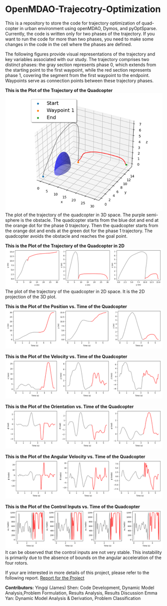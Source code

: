 # OpenMDAO-Trajecotry-Optimization
This is a repository to store the code for trajectory optimization of quad-copter in urban environment using openMDAO, Dymos, and pyOptSparse. Currently, the code is written only for two phases of the trajectory. If you want to run the code for more than two phases, you need to make some changes in the code in the cell where the phases are defined.

The following figures provide visual representations of the trajectory and key variables associated with our study. The trajectory comprises two distinct phases: the gray section represents phase 0, which extends from the starting point to the first waypoint, while the red section represents phase 1, covering the segment from the first waypoint to the endpoint. Waypoints serve as connection points between these trajectory phases.


**This is the Plot of the Trajectory of the Quadcopter**
![Alt text](figures_obs_traj/trajectory3D_obs.png)
The plot of the trajectory of the quadcopter in 3D space. The purple semi-sphere is the obstacle. The quadcopter starts from the blue dot and end at the orange dot for the phase 0 trajectory. Then the quadcopter starts from the orange dot and ends at the green dot for the phase 1 trajectory. The quadcopter avoids the obstacle and reaches the goal point. 

**This is the Plot of the Trajectory of the Quadcopter in 2D**
![Alt text](figures_obs_traj/trajectory2D_obs.png)
The plot of the trajectory of the quadcopter in 2D space. It is the 2D projection of the 3D plot.

**This is the Plot of the Position vs. Time of the Quadcopter**
![Alt text](figures_obs_traj/xyz_obs.png)

**This is the Plot of the Velocity vs. Time of the Quadcopter**
![Alt text](figures_obs_traj/xyz_dot_obs.png)

**This is the Plot of the Orientation vs. Time of the Quadcopter**
![Alt text](figures_obs_traj/phi_theta_psi_obs.png)

**This is the Plot of the Angular Velocity vs. Time of the Quadcopter**
![Alt text](figures_obs_traj/phi_dot_theta_dot_psi_dot_obs.png)

**This is the Plot of the Control Inputs vs. Time of the Quadcopter**
![Alt text](figures_obs_traj/w1w2w3w4_vs_time_obs.png)
It can be observed that the control inputs are not very stable. This instability is primarily due to the absence of bounds on the angular acceleration of the four rotors.

If your are interested in more details of this project, please refer to the following report.
[Report for the Project](AE588_Final_Project.pdf)

**Contributors:**
Yingqi (James) Shen: Code Development, Dynamic Model Analysis,Problem Formulation, Results Analysis, Results Discussion
Emma Yan: Dynamic Model Analysis & Derivation, Problem Classification